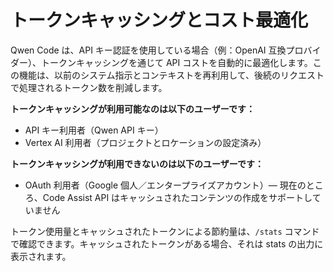 # トークンキャッシングとコスト最適化

Qwen Code は、API キー認証を使用している場合（例：OpenAI 互換プロバイダー）、トークンキャッシングを通じて API コストを自動的に最適化します。この機能は、以前のシステム指示とコンテキストを再利用して、後続のリクエストで処理されるトークン数を削減します。

**トークンキャッシングが利用可能なのは以下のユーザーです：**

- API キー利用者（Qwen API キー）
- Vertex AI 利用者（プロジェクトとロケーションの設定済み）

**トークンキャッシングが利用できないのは以下のユーザーです：**

- OAuth 利用者（Google 個人／エンタープライズアカウント）— 現在のところ、Code Assist API はキャッシュされたコンテンツの作成をサポートしていません

トークン使用量とキャッシュされたトークンによる節約量は、`/stats` コマンドで確認できます。キャッシュされたトークンがある場合、それは stats の出力に表示されます。